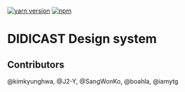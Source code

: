 [![yarn version](https://badge.fury.io/js/didicast-modules.svg)](https://www.npmjs.com/package/@didi-santa/didicast-modules)
[![npm](https://img.shields.io/npm/dm/@didi-santa/didicast-modules)](https://www.npmjs.com/package/@didi-santa/didicast-modules)

# DIDICAST Design system



## Contributors

@kimkyunghwa, @J2-Y, @SangWonKo, @boahla, @iamytg
